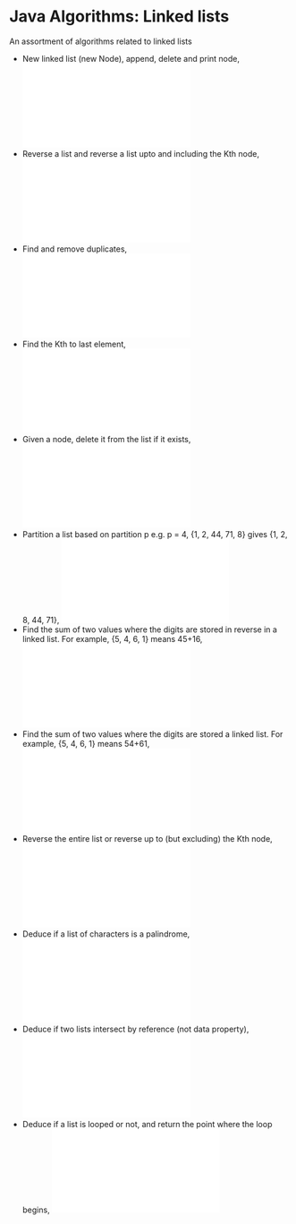 # Java Algorithms: Linked lists #

An assortment of algorithms related to linked lists

+ New linked list (new Node), append, delete and print node, ![Node](/linkedList/algorithms/Node.java)
+ Reverse a list and reverse a list upto and including the Kth node, ![reverseList](/linkedList/algorithms/ReverseList.java)
+ Find and remove duplicates, ![Node_findDuplicates](/linkedList/algorithms/FindDuplicates.java)
+ Find the Kth to last element, ![Node_findKthToLast](/linkedList/algorithms/FindKthToLast.java)
+ Given a node, delete it from the list if it exists, ![Node_deleteGivenNode](/linkedList/algorithms/Node.java#L77)
+ Partition a list based on partition p e.g. p = 4, {1, 2, 44, 71, 8} gives {1, 2, 8, 44, 71}, ![Node_partition](/linkedList/algorithms/PartitionAboutP.java) 
+ Find the sum of two values where the digits are stored in reverse in a linked list. For example, {5, 4, 6, 1} means 45+16, ![Node_sumReversed](/linkedList/algorithms/SumReversed.java)
+ Find the sum of two values where the digits are stored a linked list. For example, {5, 4, 6, 1} means 54+61, ![Node_sumForward](/linkedList/algorithms/SumForward.java)
+ Reverse the entire list or reverse up to (but excluding) the Kth node, ![ReverseList](/linkedList/algorithms/ReverseList.java)
+ Deduce if a list of characters is a palindrome, ![Palindrome](/linkedList/algorithms/Palindrome.java)
+ Deduce if two lists intersect by reference (not data property), ![ListsIntersect](/linkedList/algorithms/ListsIntersect.java)
+ Deduce if a list is looped or not, and return the point where the loop begins, ![ListIsLooped](/linkedList/algorithms/ListIsLooped.java)
